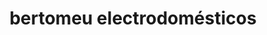 ---
title: "bertomeu electrodomésticos"
url: /alcoi-alcoy/bertomeu-electrodomesticos/
shop: Haushaltsgeräte
---